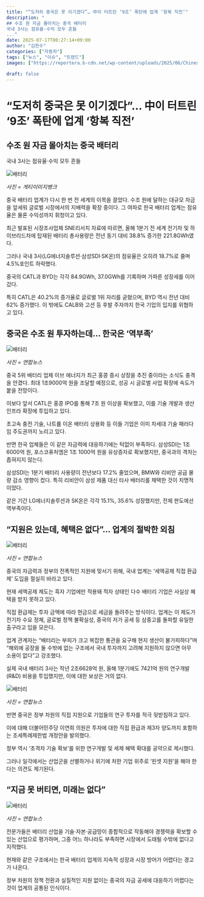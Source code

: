 ```yaml
---
title: "“도저히 중국은 못 이기겠다”… 中이 터트린 ‘9조’ 폭탄에 업계 ‘항복 직전’"
description: "
## 수조 원 자금 몰아치는 중국 배터리
국내 3사는 점유율·수익 모두 흔들
..."
date: 2025-07-17T00:27:14+09:00
author: "김한수"
categories: ["자동차"]
tags: ["뉴스", "이슈", "트렌드"]
images: ["https://reportera.b-cdn.net/wp-content/uploads/2025/06/Chinese-battery-companys-9-trillion-won-IPO-1-1024x576.jpg"]

draft: false
---
```


# “도저히 중국은 못 이기겠다”… 中이 터트린 ‘9조’ 폭탄에 업계 ‘항복 직전’


## 수조 원 자금 몰아치는 중국 배터리
국내 3사는 점유율·수익 모두 흔들


![배터리](https://reportera.b-cdn.net/wp-content/uploads/2025/06/Chinese-battery-companys-9-trillion-won-IPO-1-1024x576.jpg)

*사진 = 게티이미지뱅크*

중국 배터리 업계가 다시 한 번 전 세계의 이목을 끌었다. 수조 원에 달하는 대규모 자금을 앞세워 글로벌 시장에서의 지배력을 확장 중이다. 그 여파로 한국 배터리 업계는 점유율은 물론 수익성까지 휘청이고 있다.

최근 발표된 시장조사업체 SNE리서치 자료에 따르면, 올해 1분기 전 세계 전기차 및 하이브리드차에 탑재된 배터리 총사용량은 전년 동기 대비 38.8% 증가한 221.8GWh였다.

그러나 국내 3사(LG에너지솔루션·삼성SDI·SK온)의 점유율은 오히려 18.7%로 줄며 4.5%포인트 하락했다.

중국의 CATL과 BYD는 각각 84.9GWh, 37.0GWh를 기록하며 가파른 성장세를 이어갔다.

특히 CATL은 40.2%의 증가율로 글로벌 1위 자리를 굳혔으며, BYD 역시 전년 대비 62% 증가했다. 이 밖에도 CALB와 고션 등 후발 주자까지 한국 기업의 입지를 위협하고 있다.


## 중국은 수조 원 투자하는데… 한국은 ‘역부족’


![배터리](https://reportera.b-cdn.net/wp-content/uploads/2025/06/CATL-1024x684.jpg)

*사진 = 연합뉴스*

중국 5위 배터리 업체 이브 에너지가 최근 홍콩 증시 상장을 추진 중이라는 소식도 충격을 안겼다. 최대 1조9000억 원을 조달할 예정으로, 성공 시 글로벌 사업 확장에 속도가 붙을 전망이다.

이보다 앞서 CATL은 홍콩 IPO를 통해 7조 원 이상을 확보했고, 이를 기술 개발과 생산 인프라 확장에 투입하고 있다.

초고속 충전 기술, 나트륨 이온 배터리 상용화 등 이들 기업은 이미 차세대 기술 패러다임 주도권까지 노리고 있다.

반면 한국 업체들은 이 같은 자금력에 대응하기에는 턱없이 부족하다. 삼성SDI는 1조 6000억 원, 포스코퓨처엠은 1조 1000억 원을 유상증자로 확보했지만, 중국과의 격차는 좁혀지지 않는다.

삼성SDI는 1분기 배터리 사용량이 전년보다 17.2% 줄었으며, BMW와 리비안 공급 물량 감소 영향이 컸다. 특히 리비안이 삼성 제품 대신 타사 배터리를 채택한 것이 치명적이었다.

같은 기간 LG에너지솔루션과 SK온은 각각 15.1%, 35.6% 성장했지만, 전체 판도에선 역부족이다.


## “지원은 있는데, 혜택은 없다”… 업계의 절박한 외침


![배터리](https://reportera.b-cdn.net/wp-content/uploads/2025/06/배터리-1-1024x576.jpg)

*사진 = 연합뉴스*

중국의 자금력과 정부의 전폭적인 지원에 맞서기 위해, 국내 업계는 ‘세액공제 직접 환급제’ 도입을 절실히 바라고 있다.

현재 세액공제 제도는 흑자 기업에만 적용돼 적자 상태인 다수 배터리 기업은 사실상 혜택을 받지 못하고 있다.

직접 환급제는 투자 금액에 따라 현금으로 세금을 돌려주는 방식이다. 업계는 이 제도가 전기차 수요 정체, 글로벌 정책 불확실성, 중국의 저가 공세 등 삼중고를 돌파할 유일한 출구라고 입을 모은다.

업계 관계자는 “배터리는 부피가 크고 복잡한 통관을 요구해 현지 생산이 불가피하다”며 “해외에 공장을 둘 수밖에 없는 구조에서 국내 투자까지 고려해 지원하지 않으면 아무 소용이 없다”고 강조했다.

실제 국내 배터리 3사는 작년 2조6628억 원, 올해 1분기에도 7421억 원의 연구개발(R&D) 비용을 투입했지만, 이에 대한 보상은 거의 없다.

![배터리](https://reportera.b-cdn.net/wp-content/uploads/2025/06/배터리-2-1024x537.jpg)

*사진 = 연합뉴스*

반면 중국은 정부 차원의 직접 지원으로 기업들의 연구 투자를 적극 뒷받침하고 있다.

이에 대해 더불어민주당 이연희 의원은 투자에 대한 직접 환급과 제3자 양도까지 포함하는 조세특례제한법 개정안을 발의했다.

정부 역시 ‘초격차 기술 확보’를 위한 연구개발 및 세제 혜택 확대를 공약으로 제시했다.

그러나 일각에서는 산업군을 선별하거나 위기에 처한 기업 위주로 ‘핀셋 지원’을 해야 한다는 의견도 제기된다.


## “지금 못 버티면, 미래는 없다”


![배터리](https://reportera.b-cdn.net/wp-content/uploads/2025/06/배터리-3-1024x682.jpg)

*사진 = 연합뉴스*

전문가들은 배터리 산업을 기술·자본·공급망이 종합적으로 작동해야 경쟁력을 확보할 수 있는 산업으로 평가하며, 그중 어느 하나라도 부족하면 시장에서 도태될 수밖에 없다고 지적했다.

현재와 같은 구조에서는 한국 배터리 업계의 지속적 성장과 시장 방어가 어렵다는 경고가 나온다.

정부 차원의 정책 전환과 실질적인 지원 없이는 중국의 자금 공세에 대응하기 어렵다는 것이 업계의 공통된 인식이다.
